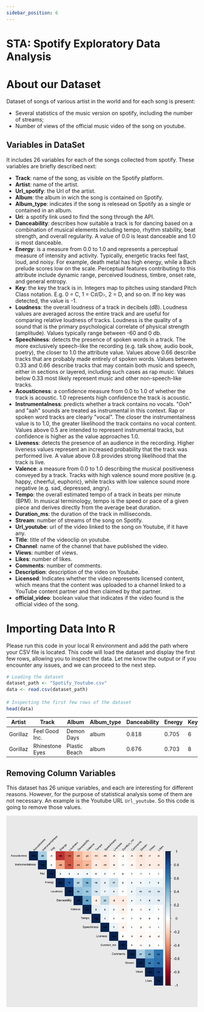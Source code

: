 ```yaml
---
sidebar_position: 6
---
```

# STA: Spotify Exploratory Data Analysis

# About our Dataset

Dataset of songs of various artist in the world and for each song is present:

- Several statistics of the music version on spotify, including the number of streams;
- Number of views of the official music video of the song on youtube.

## Variables in DataSet

It includes 26 variables for each of the songs collected from spotify. These variables are briefly described next:

- **Track**: name of the song, as visible on the Spotify platform.
- **Artist**: name of the artist.
- **Url_spotify**: the Url of the artist.
- **Album**: the album in wich the song is contained on Spotify.
- **Album_type**: indicates if the song is relesead on Spotify as a single or contained in an album.
- **Uri**: a spotify link used to find the song through the API.
- **Danceability**: describes how suitable a track is for dancing based on a combination of musical elements including tempo, rhythm stability, beat strength, and overall regularity. A value of 0.0 is least danceable and 1.0 is most danceable.
- **Energy**: is a measure from 0.0 to 1.0 and represents a perceptual measure of intensity and activity. Typically, energetic tracks feel fast, loud, and noisy. For example, death metal has high energy, while a Bach prelude scores low on the scale. Perceptual features contributing to this attribute include dynamic range, perceived loudness, timbre, onset rate, and general entropy.
- **Key**: the key the track is in. Integers map to pitches using standard Pitch Class notation. E.g. 0 = C, 1 = C♯/D♭, 2 = D, and so on. If no key was detected, the value is -1.
- **Loudness**: the overall loudness of a track in decibels (dB). Loudness values are averaged across the entire track and are useful for comparing relative loudness of tracks. Loudness is the quality of a sound that is the primary psychological correlate of physical strength (amplitude). Values typically range between -60 and 0 db.
- **Speechiness**: detects the presence of spoken words in a track. The more exclusively speech-like the recording (e.g. talk show, audio book, poetry), the closer to 1.0 the attribute value. Values above 0.66 describe tracks that are probably made entirely of spoken words. Values between 0.33 and 0.66 describe tracks that may contain both music and speech, either in sections or layered, including such cases as rap music. Values below 0.33 most likely represent music and other non-speech-like tracks.
- **Acousticness**: a confidence measure from 0.0 to 1.0 of whether the track is acoustic. 1.0 represents high confidence the track is acoustic.
- **Instrumentalness**: predicts whether a track contains no vocals. "Ooh" and "aah" sounds are treated as instrumental in this context. Rap or spoken word tracks are clearly "vocal". The closer the instrumentalness value is to 1.0, the greater likelihood the track contains no vocal content. Values above 0.5 are intended to represent instrumental tracks, but confidence is higher as the value approaches 1.0.
- **Liveness**: detects the presence of an audience in the recording. Higher liveness values represent an increased probability that the track was performed live. A value above 0.8 provides strong likelihood that the track is live.
- **Valence**: a measure from 0.0 to 1.0 describing the musical positiveness conveyed by a track. Tracks with high valence sound more positive (e.g. happy, cheerful, euphoric), while tracks with low valence sound more negative (e.g. sad, depressed, angry).
- **Tempo**: the overall estimated tempo of a track in beats per minute (BPM). In musical terminology, tempo is the speed or pace of a given piece and derives directly from the average beat duration.
- **Duration_ms**: the duration of the track in milliseconds.
- **Stream**: number of streams of the song on Spotify.
- **Url_youtube**: url of the video linked to the song on Youtube, if it have any.
- **Title**: title of the videoclip on youtube.
- **Channel**: name of the channel that have published the video.
- **Views**: number of views.
- **Likes**: number of likes.
- **Comments**: number of comments.
- **Description**: description of the video on Youtube.
- **Licensed**: Indicates whether the video represents licensed content, which means that the content was uploaded to a channel linked to a YouTube content partner and then claimed by that partner.
- **official_video**: boolean value that indicates if the video found is the official video of the song.

# Importing Data Into R

Please run this code in your local R environment and add the path where your CSV file is located. This code will load the dataset and display the first few rows, allowing you to inspect the data. Let me know the output or if you encounter any issues, and we can proceed to the next step.

```r
# Loading the dataset
dataset_path <- "Spotify_Youtube.csv"
data <- read.csv(dataset_path)

# Inspecting the first few rows of the dataset
head(data)

```
| Artist | Track | Album | Album_type | Danceability | Energy | Key | Loudness | Speechiness | Acousticness | Instrumentalness | Liveness | Valence | Tempo | Duration_ms | Views | Likes | Comments | Stream |
| --- | --- | --- | --- | --- | --- | --- | --- | --- | --- | --- | --- | --- | --- | --- | --- | --- | --- | --- |
| Gorillaz | Feel Good Inc. | Demon Days | album | 0.818 | 0.705 | 6 | -6.679 | 0.1770 | 0.00836 | 0.002330 | 0.6130 | 0.772 | 138.559 | 222640 | 693555221 | 6220896 | 169907 | 1040234854 |
| Gorillaz | Rhinestone Eyes | Plastic Beach | album | 0.676 | 0.703 | 8 | -5.815 | 0.0302 | 0.08690 | 0.000687 | 0.0463 | 0.852 | 92.761 | 200173 | 72011645 | 1079128 | 31003 | 310083733 |

## Removing Column Variables

This dataset has 26 unique variables, and each are interesting for different reasons. However, for the purpose of statistical analysis some of them are not necessary. An example is the Youtube URL `Url_youtube`. So this code is going to remove those values.

![Image Description](../tutorial-basics/static/heatmap.png)